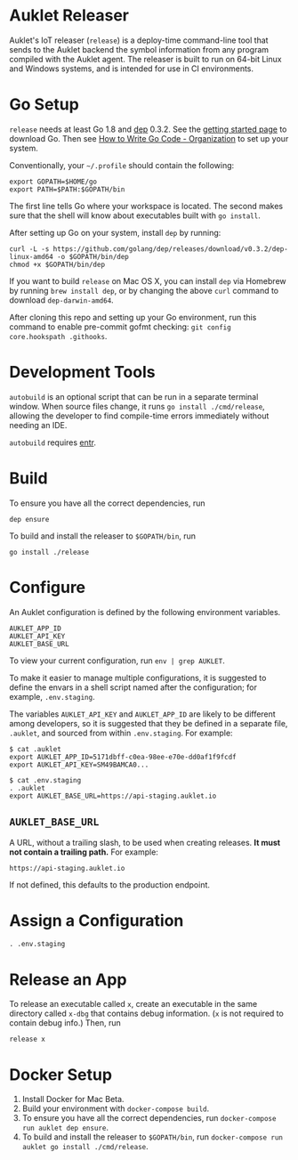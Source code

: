 # Auklet Releaser

Auklet's IoT releaser (`release`) is a deploy-time command-line tool that sends
to the Auklet backend the symbol information from any program compiled with the
Auklet agent. The releaser is built to run on 64-bit Linux and Windows systems,
and is intended for use in CI environments.

# Go Setup

`release` needs at least Go 1.8 and [dep][godep] 0.3.2. See the
[getting started page][gs] to download Go. Then see [How to Write Go Code -
Organization][org] to set up your system.

[godep]: https://github.com/golang/dep
[gs]: https://golang.org/doc/install
[org]: https://golang.org/doc/code.html#Organization

Conventionally, your `~/.profile` should contain the following:

	export GOPATH=$HOME/go
	export PATH=$PATH:$GOPATH/bin

The first line tells Go where your workspace is located. The second makes sure
that the shell will know about executables built with `go install`.

After setting up Go on your system, install `dep` by running:

	curl -L -s https://github.com/golang/dep/releases/download/v0.3.2/dep-linux-amd64 -o $GOPATH/bin/dep
	chmod +x $GOPATH/bin/dep

If you want to build `release` on Mac OS X, you can install `dep` via
Homebrew by running `brew install dep`, or by changing the above `curl` command
to download `dep-darwin-amd64`.

After cloning this repo and setting up your Go environment, run this command to enable pre-commit gofmt checking: `git config core.hookspath .githooks`.

# Development Tools

`autobuild` is an optional script that can be run in a separate terminal window.
When source files change, it runs `go install ./cmd/release`, allowing the
developer to find compile-time errors immediately without needing an IDE.

`autobuild` requires [entr](http://www.entrproject.org/).

# Build

To ensure you have all the correct dependencies, run

	dep ensure

To build and install the releaser to `$GOPATH/bin`, run

	go install ./release

# Configure

An Auklet configuration is defined by the following environment variables.

	AUKLET_APP_ID
	AUKLET_API_KEY
	AUKLET_BASE_URL

To view your current configuration, run `env | grep AUKLET`.

To make it easier to manage multiple configurations, it is suggested to define
the envars in a shell script named after the configuration; for example,
`.env.staging`.

The variables `AUKLET_API_KEY` and `AUKLET_APP_ID` are likely to be different
among developers, so it is suggested that they be defined in a separate
file, `.auklet`, and sourced from within `.env.staging`. For example:

	$ cat .auklet
	export AUKLET_APP_ID=5171dbff-c0ea-98ee-e70e-dd0af1f9fcdf
	export AUKLET_API_KEY=SM49BAMCA0...

	$ cat .env.staging
	. .auklet
	export AUKLET_BASE_URL=https://api-staging.auklet.io

## `AUKLET_BASE_URL`

A URL, without a trailing slash, to be used when creating releases. **It must
not contain a trailing path.**  For example:

	https://api-staging.auklet.io

If not defined, this defaults to the production endpoint.

# Assign a Configuration

	. .env.staging

# Release an App

To release an executable called `x`, create an executable in the same directory
called `x-dbg` that contains debug information. (`x` is not required to contain
debug info.) Then, run

	release x

# Docker Setup

1. Install Docker for Mac Beta.
1. Build your environment with `docker-compose build`.
1. To ensure you have all the correct dependencies, run `docker-compose run auklet dep ensure`.
1. To build and install the releaser to `$GOPATH/bin`, run `docker-compose run auklet go install ./cmd/release`.

